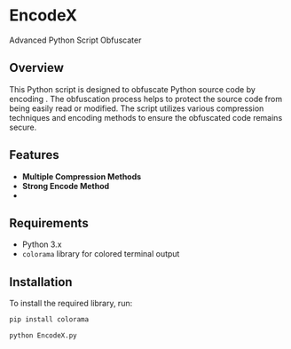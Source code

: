 # EncodeX
Advanced Python Script Obfuscater

## Overview

This Python script is designed to obfuscate Python source code by encoding . The obfuscation process helps to protect the source code from being easily read or modified. The script utilizes various compression techniques and encoding methods to ensure the obfuscated code remains secure.

## Features

- **Multiple Compression Methods**
- **Strong Encode Method**
- 

## Requirements

- Python 3.x
- `colorama` library for colored terminal output

## Installation

To install the required library, run:

```bash
pip install colorama
```
```bash
python EncodeX.py
```
